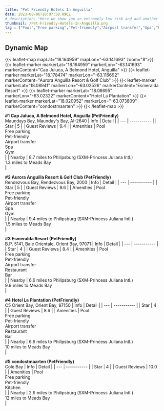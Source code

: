 ```yaml
---
title: "Pet Friendly Hotels In Anguilla"
date: 2023-08-06T18:07:58.096Z
# description: "Here we show you an extremely low risk and and another medium risk approach to earn passive income "
thumbnail: /Pet-Friendly-Hotels-In-Anguilla.png
tag : ["Pool","Free parking","Pet-friendly","Airport transfer","Spa","Gym","Restaurant","Bar","Kitchen"]
---
```


## Dynamic Map
{{< leaflet-map  mapLat="18.164959" mapLon="-63.141693" zoom="8">}}
    {{< leaflet-marker markerLat="18.164959" markerLon="-63.141693" markerContent="Cap Juluca, A Belmond Hotel, Anguilla" >}}
    {{< leaflet-marker markerLat="18.178474" markerLon="-63.116692" markerContent="Aurora Anguilla Resort & Golf Club" >}}
    {{< leaflet-marker markerLat="18.08941" markerLon="-63.02526" markerContent="Esmeralda Resort" >}}
    {{< leaflet-marker markerLat="18.08695" markerLon="-63.02322" markerContent="Hotel La Plantation" >}}
    {{< leaflet-marker markerLat="18.020952" markerLon="-63.073809" markerContent="condostmaarten" >}}
{{< /leaflet-map >}}


**#1 Cap Juluca, A Belmond Hotel, Anguilla (PetFriendly)**<br>Maundays Bay, Maunday's Bay, AI-2640
| Info | Detail |
| --- | ----------- |
| Star | 5 |
| Guest Reviews | 9.4 |
| Amenities | Pool<br>Free parking<br>Pet-friendly<br>Airport transfer<br>Spa<br>Gym<br> |
| Nearby | 8.7 miles to Philipsburg (SXM-Princess Juliana Intl.)<br>1.3 miles to Meads Bay<br> |

**#2 Aurora Anguilla Resort & Golf Club (PetFriendly)**<br>Rendezvous Bay, Rendezvous Bay, 2000
| Info | Detail |
| --- | ----------- |
| Star | 5 |
| Guest Reviews | 9.6 |
| Amenities | Pool<br>Free parking<br>Pet-friendly<br>Airport transfer<br>Spa<br>Gym<br> |
| Nearby | 9.4 miles to Philipsburg (SXM-Princess Juliana Intl.)<br>1.5 miles to Meads Bay<br> |

**#3 Esmeralda Resort (PetFriendly)**<br>B.P. 5141, Baie Orientale, Orient Bay, 97071
| Info | Detail |
| --- | ----------- |
| Star | 4 |
| Guest Reviews | 8.4 |
| Amenities | Pool<br>Free parking<br>Pet-friendly<br>Airport transfer<br>Restaurant<br>Bar<br> |
| Nearby | 6.6 miles to Philipsburg (SXM-Princess Juliana Intl.)<br>9.9 miles to Meads Bay<br> |

**#4 Hotel La Plantation (PetFriendly)**<br>C5 Orient Bay, Orient Bay, 97150
| Info | Detail |
| --- | ----------- |
| Star | 4 |
| Guest Reviews | 8.6 |
| Amenities | Pool<br>Free parking<br>Pet-friendly<br>Airport transfer<br>Restaurant<br>Bar<br> |
| Nearby | 6.6 miles to Philipsburg (SXM-Princess Juliana Intl.)<br>10 miles to Meads Bay<br> |

**#5 condostmaarten (PetFriendly)**<br>Cole Bay
| Info | Detail |
| --- | ----------- |
| Star | 4 |
| Guest Reviews | 10.0 |
| Amenities | Pool<br>Free parking<br>Pet-friendly<br>Kitchen<br> |
| Nearby | 2.9 miles to Philipsburg (SXM-Princess Juliana Intl.)<br>12 miles to Meads Bay<br> |

